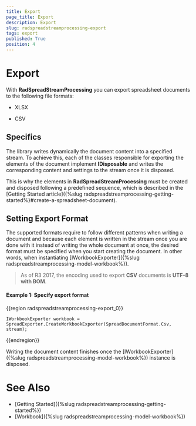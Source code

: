 ```yaml
---
title: Export
page_title: Export
description: Export
slug: radspreadstreamprocessing-export
tags: export
published: True
position: 4
---
```


# Export

With **RadSpreadStreamProcessing** you can export spreadsheet documents to the following file formats:

* XLSX

* CSV

## Specifics

The library writes dynamically the document content into a specified stream. To achieve this, each of the classes responsible for exporting the elements of the document implement **IDisposable** and writes the corresponding content and settings to the stream once it is disposed. 

This is why the elements in **RadSpreadStreamProcessing** must be created and disposed following a predefined sequence, which is described in the [Getting Started article]({%slug radspreadstreamprocessing-getting-started%}#create-a-spreadsheet-document).

## Setting Export Format

The supported formats require to follow different patterns when writing a document and because each element is written in the stream once you are done with it instead of writing the whole document at once, the desired format must be specified when you start creating the document. In other words, when instantiating [IWorkbookExporter]({%slug radspreadstreamprocessing-model-workbook%}).

>As of R3 2017, the encoding used to export **CSV** documents is **UTF-8 with BOM**.

#### **Example 1: Specify export format**

{{region radspreadstreamprocessing-export_0}}

	IWorkbookExporter workbook = SpreadExporter.CreateWorkbookExporter(SpreadDocumentFormat.Csv, stream);     
{{endregion}}

Writing the document content finishes once the [IWorkbookExporter]({%slug radspreadstreamprocessing-model-workbook%}) instance is disposed.

# See Also

* [Getting Started]({%slug radspreadstreamprocessing-getting-started%})
* [Workbook]({%slug radspreadstreamprocessing-model-workbook%})